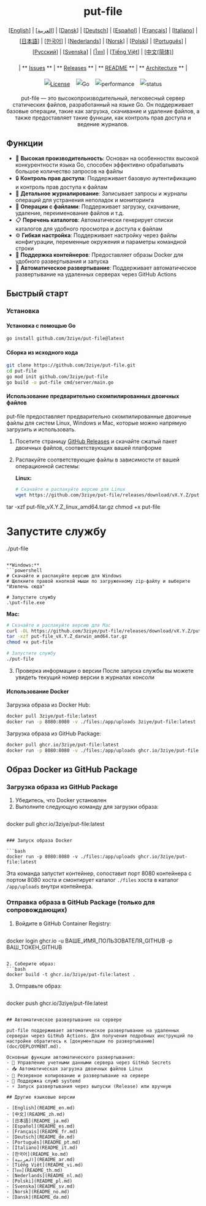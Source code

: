 <h1 align="center" style="border-bottom: none"> 
     <a href="" target="_blank"> 
         <alt="put-file" src="" width="100" height="100"> 
     </a> 
     <br>put-file 
 </h1> 
 
 <div align="center" style="line-height: 2;"> 
   [<a href="/README.md">English</a>] | [<a href="/readme/README_ar.md">العربية</a>] | [<a href="/readme/README_da.md">Dansk</a>] | [<a href="/readme/README_de.md">Deutsch</a>] | [<a href="/readme/README_es.md">Español</a>] | [<a href="/readme/README_fr.md">Français</a>] | [<a href="/readme/README_it.md">Italiano</a>] | [<a href="/readme/README_ja.md">日本語</a>] | [<a href="/readme/README_ko.md">한국어</a>] | [<a href="/readme/README_nl.md">Nederlands</a>] | [<a href="/readme/README_no.md">Norsk</a>] | [<a href="/readme/README_pl.md">Polski</a>] | [<a href="/readme/README_pt.md">Português</a>] | [<a href="/readme/README_ru.md">Русский</a>] | [<a href="/readme/README_sv.md">Svenska</a>] | [<a href="/readme/README_th.md">ไทย</a>] | [<a href="/readme/README_vi.md">Tiếng Việt</a>] | [<a href="/readme/README_zh.md">中文(简体)</a>] 
   <br> 
   
   | ** [Issues](https://github.com/3ziye/put-file/issues) ** | ** [Releases](https://github.com/3ziye/put-file/releases) ** | ** [README](https://github.com/3ziye/put-file/blob/main/README.md) ** | ** [Architecture](https://github.com/3ziye/put-file/blob/main/doc/architecture.md) ** | 
   <br> 
   
   [![License](https://img.shields.io/badge/License-MIT-green.svg)](https://opensource.org/licenses/MIT) 
   &nbsp;&nbsp; 
   ![Go](https://img.shields.io/badge/language-Go-blue.svg) 
   &nbsp;&nbsp; 
   ![performance](https://img.shields.io/badge/performance-high-yellow.svg) 
   &nbsp;&nbsp; 
   ![status](https://img.shields.io/badge/status-Stable-green.svg) 
 </div> 
 
 <p align="center">put-file — это высокопроизводительный, легковесный сервер статических файлов, разработанный на языке Go. Он поддерживает базовые операции, такие как загрузка, скачивание и удаление файлов, а также предоставляет такие функции, как контроль прав доступа и ведение журналов.</p>

## Функции

- 🚀 **Высокая производительность**: Основан на особенностях высокой конкурентности языка Go, способен эффективно обрабатывать большое количество запросов на файлы
- 🔒 **Контроль прав доступа**: Поддерживает базовую аутентификацию и контроль прав доступа к файлам
- 📝 **Детальное журналирование**: Записывает запросы и журналы операций для устранения неполадок и мониторинга
- 📁 **Операции с файлами**: Поддерживает загрузку, скачивание, удаление, переименование файлов и т.д.
- 📋 **Перечень каталогов**: Автоматически генерирует списки каталогов для удобного просмотра и доступа к файлам
- ⚙️ **Гибкая настройка**: Поддерживает настройку через файлы конфигурации, переменные окружения и параметры командной строки
- 🐳 **Поддержка контейнеров**: Предоставляет образы Docker для удобного развертывания и запуска
- 🚀 **Автоматическое развертывание**: Поддерживает автоматическое развертывание на удаленных серверах через GitHub Actions

## Быстрый старт

### Установка

#### Установка с помощью Go

```bash
go install github.com/3ziye/put-file@latest
```

#### Сборка из исходного кода

```bash
git clone https://github.com/3ziye/put-file.git
cd put-file
go mod init github.com/3ziye/put-file
go build -o put-file cmd/server/main.go
```

#### Использование предварительно скомпилированных двоичных файлов

put-file предоставляет предварительно скомпилированные двоичные файлы для систем Linux, Windows и Mac, которые можно напрямую загрузить и использовать.

1. Посетите страницу [GitHub Releases](https://github.com/3ziye/put-file/releases) и скачайте сжатый пакет двоичных файлов, соответствующих вашей платформе

2. Распакуйте соответствующие файлы в зависимости от вашей операционной системы:

   **Linux:**
   ```bash
   # Скачайте и распакуйте версию для Linux
   wget https://github.com/3ziye/put-file/releases/download/vX.Y.Z/put-file_vX.Y.Z_linux_amd64.tar.gz
tar -xzf put-file_vX.Y.Z_linux_amd64.tar.gz
chmod +x put-file
   
   # Запустите службу
   ./put-file
   ```
   
   **Windows:**
   ```powershell
   # Скачайте и распакуйте версию для Windows
   # Щелкните правой кнопкой мыши по загруженному zip-файлу и выберите "Извлечь сюда"
   
   # Запустите службу
   .\put-file.exe
   ```
   
   **Mac:**
   ```bash
   # Скачайте и распакуйте версию для Mac
   curl -OL https://github.com/3ziye/put-file/releases/download/vX.Y.Z/put-file_vX.Y.Z_darwin_amd64.tar.gz
tar -xzf put-file_vX.Y.Z_darwin_amd64.tar.gz
chmod +x put-file
   
   # Запустите службу
   ./put-file
   ```

3. Проверка информации о версии
   После запуска службы вы можете увидеть текущий номер версии в журналах консоли

#### Использование Docker

Загрузка образа из Docker Hub:
```bash
docker pull 3ziye/put-file:latest
docker run -p 8080:8080 -v ./files:/app/uploads 3ziye/put-file:latest
```

Загрузка образа из GitHub Package:
```bash
docker pull ghcr.io/3ziye/put-file:latest
docker run -p 8080:8080 -v ./files:/app/uploads ghcr.io/3ziye/put-file:latest
```

## Образ Docker из GitHub Package

### Загрузка образа из GitHub Package

1. Убедитесь, что Docker установлен
2. Выполните следующую команду для загрузки образа:
   ```bash
docker pull ghcr.io/3ziye/put-file:latest
   ```

### Запуск образа Docker

```bash
docker run -p 8080:8080 -v ./files:/app/uploads ghcr.io/3ziye/put-file:latest
```

Эта команда запустит контейнер, сопоставит порт 8080 контейнера с портом 8080 хоста и смонтирует каталог `./files` хоста в каталог `/app/uploads` внутри контейнера.

### Отправка образа в GitHub Package (только для сопровождающих)

1. Войдите в GitHub Container Registry:
   ```bash
docker login ghcr.io -u ВАШЕ_ИМЯ_ПОЛЬЗОВАТЕЛЯ_GITHUB -p ВАШ_ТОКЕН_GITHUB
   ```

2. Соберите образ:
   ```bash
docker build -t ghcr.io/3ziye/put-file:latest .
   ```

3. Отправьте образ:
   ```bash
docker push ghcr.io/3ziye/put-file:latest
   ```

## Автоматическое развертывание на сервере

put-file поддерживает автоматическое развертывание на удаленных серверах через GitHub Actions. Для получения подробных инструкций по настройке обратитесь к [документации по развертыванию](doc/DEPLOYMENT.md).

Основные функции автоматического развертывания:
- 🔑 Управление учетными данными сервера через GitHub Secrets
- 📥 Автоматическая загрузка двоичных файлов Linux
- 📁 Резервное копирование и развертывание на сервере
- 🚀 Поддержка служб systemd
- ⚡ Запуск развертывания через выпуски (Release) или вручную

## Другие языковые версии

- [English](README_en.md)
- [中文](README_zh.md)
- [日本語](README_ja.md)
- [Español](README_es.md)
- [Français](README_fr.md)
- [Deutsch](README_de.md)
- [Português](README_pt.md)
- [Italiano](README_it.md)
- [한국어](README_ko.md)
- [العربية](README_ar.md)
- [Tiếng Việt](README_vi.md)
- [ไทย](README_th.md)
- [Nederlands](README_nl.md)
- [Polski](README_pl.md)
- [Svenska](README_sv.md)
- [Norsk](README_no.md)
- [Dansk](README_da.md)